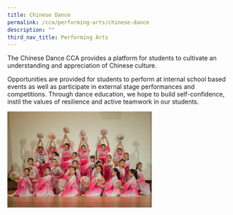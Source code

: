 ```yaml
---
title: Chinese Dance
permalink: /cca/performing-arts/chinese-dance
description: ""
third_nav_title: Performing Arts
---
```

<p>The Chinese Dance CCA provides a platform for students to cultivate an understanding and appreciation of Chinese culture.&nbsp;</p>
<p>Opportunities are provided for students to perform at internal school based events as well as participate in external stage performances and competitions. Through dance education, we hope to build self-confidence, instil the values of resilience and active teamwork in our students.</p>
<img style="width: 65%;" src="/images/cdance.jpg" />